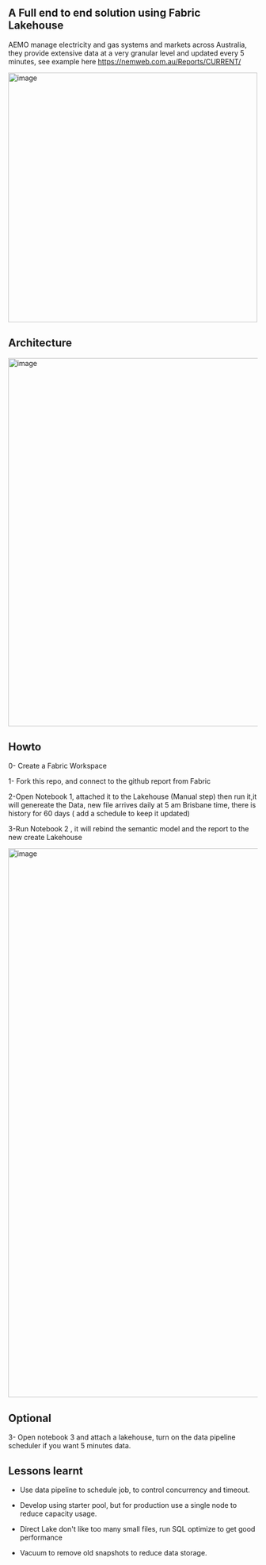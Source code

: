 ## A Full end to end solution using Fabric Lakehouse

AEMO manage electricity and gas systems and markets across Australia,  they provide extensive data at a very granular level and updated every 5 minutes, see example here
https://nemweb.com.au/Reports/CURRENT/

<img width="503" alt="image" src="https://github.com/djouallah/aemo_fabric/assets/12554469/464009ce-f424-40c5-b35e-8a93cd80f574">


## Architecture

<img width="742" alt="image" src="https://github.com/djouallah/aemo_fabric/assets/12554469/96145683-7cea-4b4f-80fb-089ae63731cf">



## Howto

0- Create a Fabric Workspace

1- Fork this repo, and connect to the github report from Fabric

2-Open Notebook 1, attached it to the Lakehouse (Manual step) then run it,it will genereate the Data, new file arrives daily at 5 am Brisbane time, there is history for 60 days ( add a schedule to keep it updated)

3-Run Notebook 2 , it will rebind the semantic model and the report to the new create Lakehouse


<img width="1106" alt="image" src="https://github.com/djouallah/aemo_fabric/assets/12554469/0c802002-9478-49bc-b9b4-0bb37c8ce93c">




## Optional


3- Open notebook 3 and attach a lakehouse, turn on the data pipeline scheduler if you want 5 minutes data.

## Lessons learnt

-	Use data pipeline to schedule job, to control concurrency and timeout.

-	Develop using starter pool, but for production use a single node to reduce capacity usage.

-	Direct Lake don't like too many small files, run SQL optimize to get good performance

-	Vacuum to remove old snapshots to reduce data storage. 



